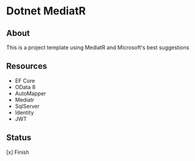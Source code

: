 # Dotnet MediatR

## About

This is a project template using MediatR and Microsoft's best suggestions

## Resources

- EF Core
- OData 8
- AutoMapper
- Mediatr
- SqlServer
- Identity
- JWT

## Status

[x] Finish
